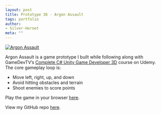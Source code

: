 ```yaml
---
layout: post
title: Prototype 38 - Argon Assault
tags: portfolio
author:
- Silver-Hornet
meta: ""
---
```


[![Argon Assault]({{site.url}}/argon-assault.gif)](https://play.unity.com/mg/other/gamedevtv-s-argon-assault)

Argon Assault is a game prototype I built while following along with GameDevTV’s [Complete C# Unity Game Developer 3D](https://www.udemy.com/course/unitycourse2/) course on Udemy. The core gameplay loop is:

- Move left, right, up, and down
- Avoid hitting obstacles and terrain
- Shoot enemies to score points

Play the game in your browser [here](https://play.unity.com/mg/other/gamedevtv-s-argon-assault).

View my GitHub repo [here](https://github.com/silver-hornet/gamedevtv-argon-assault).